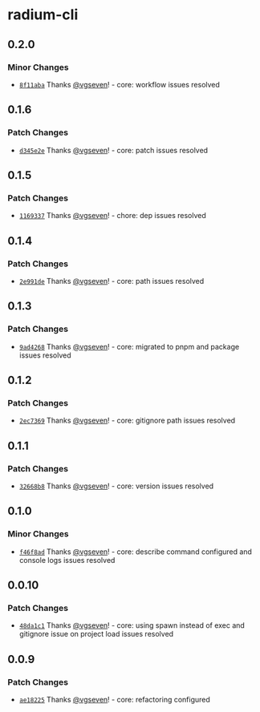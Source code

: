 # radium-cli

## 0.2.0

### Minor Changes

- [`8f11aba`](https://github.com/radiumlabs/radium/commit/8f11aba237acd98f85dfe2b590c5745f0fe0a914) Thanks [@vgseven](https://github.com/vgseven)! - core: workflow issues resolved

## 0.1.6

### Patch Changes

- [`d345e2e`](https://github.com/radiumlabs/radium/commit/d345e2ec45bf057ef30ecb2f299a8af28d7f451d) Thanks [@vgseven](https://github.com/vgseven)! - core: patch issues resolved

## 0.1.5

### Patch Changes

- [`1169337`](https://github.com/radiumlabs/radium/commit/1169337985679e6c53accb3938ba74823b5b70aa) Thanks [@vgseven](https://github.com/vgseven)! - chore: dep issues resolved

## 0.1.4

### Patch Changes

- [`2e991de`](https://github.com/silver-company/radium/commit/2e991de4eecac98b4e9b9d2ee4b564ca8dba76a4) Thanks [@vgseven](https://github.com/vgseven)! - core: path issues resolved

## 0.1.3

### Patch Changes

- [`9ad4268`](https://github.com/silver-company/radium/commit/9ad42681f716a706857baaed48b99dd1b7e8aefa) Thanks [@vgseven](https://github.com/vgseven)! - core: migrated to pnpm and package issues resolved

## 0.1.2

### Patch Changes

- [`2ec7369`](https://github.com/silver-company/radium/commit/2ec7369be24c890b98a0644356869ae8f28d0bf4) Thanks [@vgseven](https://github.com/vgseven)! - core: gitignore path issues resolved

## 0.1.1

### Patch Changes

- [`32668b8`](https://github.com/silver-company/radium/commit/32668b890960359c0b9b75ecff7b956a32799933) Thanks [@vgseven](https://github.com/vgseven)! - core: version issues resolved

## 0.1.0

### Minor Changes

- [`f46f8ad`](https://github.com/silver-company/radium/commit/f46f8ade18b476bc2dc24e7fbbd6f5cb474b4e1d) Thanks [@vgseven](https://github.com/vgseven)! - core: describe command configured and console logs issues resolved

## 0.0.10

### Patch Changes

- [`48da1c1`](https://github.com/silver-company/radium/commit/48da1c18c18ee9148db06b094cd111e65077e13e) Thanks [@vgseven](https://github.com/vgseven)! - core: using spawn instead of exec and gitignore issue on project load issues resolved

## 0.0.9

### Patch Changes

- [`ae18225`](https://github.com/silver-company/radium/commit/ae182254d2ea2a11194ff1c18127727a48113469) Thanks [@vgseven](https://github.com/vgseven)! - core: refactoring configured

